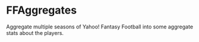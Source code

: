 # FFAggregates
Aggregate multiple seasons of Yahoo! Fantasy Football into some aggregate stats about the players.
